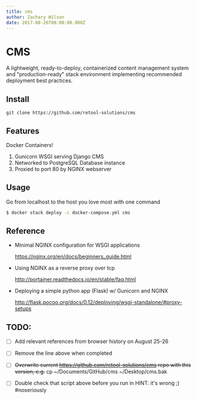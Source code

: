 ```yaml
---
title: cms
author: Zachary Wilson
date: 2017-08-26T00:00:00.000Z
---
```


# CMS

A lightweight, ready-to-deploy, containerized content management system and "production-ready" stack environment implementing recommended deployment best practices.

## Install

```
git clone https://github.com/retool-solutions/cms
```

## Features

Docker Containers!

1. Gunicorn WSGI serving Django CMS
2. Networked to PostgreSQL Database instance
3. Proxied to port 80 by NGINX webserver

## Usage

Go from localhost to the host you love most with one command

```bash
$ docker stack deploy -c docker-compose.yml cms
```

## Reference

- Minimal NGINX configuration for WSGI applications

  <https://nginx.org/en/docs/beginners_guide.html>

- Using NGINX as a reverse proxy over tcp

  <http://portainer.readthedocs.io/en/stable/faq.html>

- Deploying a simple python app (Flask) w/ Gunicorn and NGINX

  <http://flask.pocoo.org/docs/0.12/deploying/wsgi-standalone/#proxy-setups>

## TODO:

- [ ] Add relevant references from browser history on August 25-26
- [ ] Remove the line above when completed
- [ ] ~~Overwrite current https://github.com/retool-solutions/cms repo with this version, e.g.~~
        cp ~/Documents/GitHub/cms ~/Desktop/cms.bak
        
- [ ] Double check that script above before you run in HINT: it's wrong ;) #noseriously
